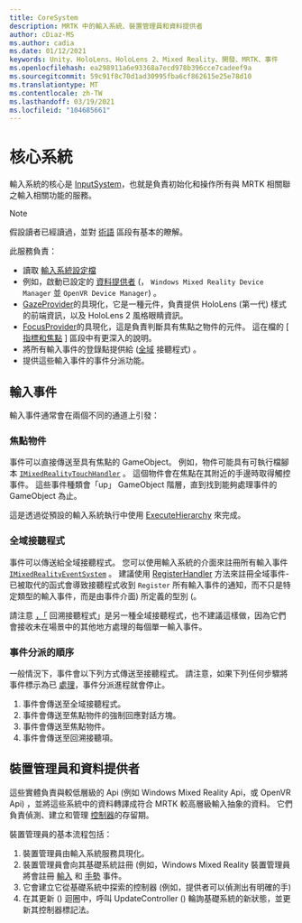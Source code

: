 ```yaml
---
title: CoreSystem
description: MRTK 中的輸入系統、裝置管理員和資料提供者
author: cDiaz-MS
ms.author: cadia
ms.date: 01/12/2021
keywords: Unity、HoloLens、HoloLens 2、Mixed Reality、開發、MRTK、事件
ms.openlocfilehash: ea298911a6e93368a7ecd978b396cce7cadeef9a
ms.sourcegitcommit: 59c91f8c70d1ad30995fba6cf862615e25e78d10
ms.translationtype: MT
ms.contentlocale: zh-TW
ms.lasthandoff: 03/19/2021
ms.locfileid: "104685661"
---
```

# <a name="core-system"></a>核心系統

輸入系統的核心是 [InputSystem](../features/input/overview.md)，也就是負責初始化和操作所有與 MRTK 相關聯之輸入相關功能的服務。

> [!NOTE]
> 假設讀者已經讀過，並對 [術語](terminology.md) 區段有基本的瞭解。

此服務負責：

- 讀取 [輸入系統設定檔](../configuration/mixed-reality-configuration-guide.md#input-system-settings)
- 例如，啟動已設定的 [資料提供者](../features/input/input-providers.md) (， `Windows Mixed Reality Device Manager` 並 `OpenVR Device Manager`) 。
- [GazeProvider](xref:Microsoft.MixedReality.Toolkit.Input.IMixedRealityGazeProvider)的具現化，它是一種元件，負責提供 HoloLens (第一代) 樣式的前端資訊，以及 HoloLens 2 風格眼睛資訊。
- [FocusProvider](xref:Microsoft.MixedReality.Toolkit.Input.IMixedRealityFocusProvider)的具現化，這是負責判斷具有焦點之物件的元件。 這在檔的 [ [指標和焦點](controllers-pointers-and-focus.md#pointers-and-focus) ] 區段中有更深入的說明。
- 將所有輸入事件的登錄點提供給 ([全域](#global-listeners) 接聽程式) 。
- 提供這些輸入事件的事件分派功能。

## <a name="input-events"></a>輸入事件

輸入事件通常會在兩個不同的通道上引發：

### <a name="objects-in-focus"></a>焦點物件

事件可以直接傳送至具有焦點的 GameObject。 例如，物件可能具有可執行檔腳本 [`IMixedRealityTouchHandler`](xref:Microsoft.MixedReality.Toolkit.Input.IMixedRealityTouchHandler) 。
這個物件會在焦點在其附近的手邊時取得觸控事件。 這些事件種類會「up」 GameObject 階層，直到找到能夠處理事件的 GameObject 為止。

這是透過從預設的輸入系統執行中使用 [ExecuteHierarchy](https://docs.unity3d.com/ScriptReference/EventSystems.ExecuteEvents.ExecuteHierarchy.html) 來完成。

### <a name="global-listeners"></a>全域接聽程式

事件可以傳送給全域接聽程式。 您可以使用輸入系統的介面來註冊所有輸入事件 [`IMixedRealityEventSystem`](xref:Microsoft.MixedReality.Toolkit.IMixedRealityEventSystem) 。 建議使用 [RegisterHandler](xref:Microsoft.MixedReality.Toolkit.IMixedRealityEventSystem.RegisterHandler``1(IEventSystemHandler)) 方法來註冊全域事件-已被取代的函式會導致接聽程式收到 `Register` 所有輸入事件的通知，而不只是特定類型的輸入事件，而是由事件介面) 所定義的型別 (。

請注意 [，「](xref:Microsoft.MixedReality.Toolkit.Input.MixedRealityInputSystem.PushFallbackInputHandler(GameObject)) 回溯接聽程式」是另一種全域接聽程式，也不建議這樣做，因為它們會接收未在場景中的其他地方處理的每個單一輸入事件。

### <a name="order-of-event-dispatch"></a>事件分派的順序

一般情況下，事件會以下列方式傳送至接聽程式。 請注意，如果下列任何步驟將事件標示為已 [處理](https://docs.unity3d.com/ScriptReference/EventSystems.AbstractEventData-used.html)，事件分派進程就會停止。

1. 事件會傳送至全域接聽程式。
2. 事件會傳送至焦點物件的強制回應對話方塊。
3. 事件會傳送至焦點物件。
4. 事件會傳送至回溯接聽項。

## <a name="device-managers-and-data-providers"></a>裝置管理員和資料提供者

這些實體負責與較低層級的 Api (例如 Windows Mixed Reality Api，或 OpenVR Api) ，並將這些系統中的資料轉譯成符合 MRTK 較高層級輸入抽象的資料。 它們負責偵測、建立和管理 [控制器](controllers-pointers-and-focus.md#controllers)的存留期。

裝置管理員的基本流程包括：

1. 裝置管理員由輸入系統服務具現化。
2. 裝置管理員會向其基礎系統註冊 (例如，Windows Mixed Reality 裝置管理員將會註冊 [輸入](../features/input/input-events.md) 和 [手勢](../features/input/gestures.md#gesture-events) 事件。
3. 它會建立它從基礎系統中探索的控制器 (例如，提供者可以偵測出有明確的手) 
4. 在其更新 () 迴圈中，呼叫 UpdateController () 輪詢基礎系統的新狀態，並更新其控制器標記法。
